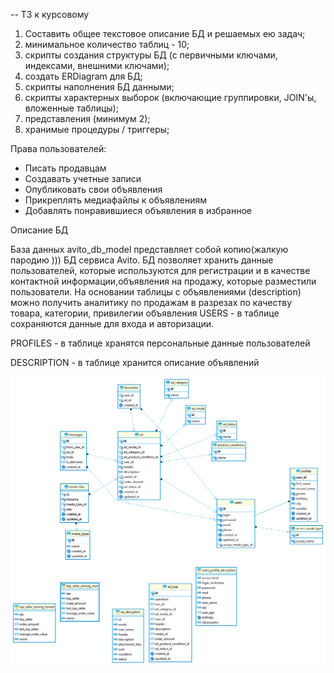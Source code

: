 -- ТЗ к курсовому

1. Составить общее текстовое описание БД и решаемых ею задач;
2. минимальное количество таблиц - 10;
3. скрипты создания структуры БД (с первичными ключами, индексами,
внешними ключами);
4. создать ERDiagram для БД;
5. скрипты наполнения БД данными;
6. скрипты характерных выборок (включающие группировки, JOIN'ы, вложенные
таблицы);
7. представления (минимум 2);
8. хранимые процедуры / триггеры;
  
Права пользователей:
  - Писать продавцам
  - Создавать учетные записи
  - Опубликовать свои объявления
  - Прикреплять медиафайлы к объявлениям
  - Добавлять понравившиеся объявления в избранное
  
Описание БД

  База данных avito_db_model представляет собой копию(жалкую пародию ))) БД сервиса Avito. БД позволяет хранить данные пользователей, которые используются для регистрации и в качестве контактной информации,объявления на продажу, которые разместили пользователи. На основании таблицы с объявлениями (description) можно получить аналитику по продажам в разрезах по качеству товара, категории, привилегии объявления
  USERS - в таблице сохраняются данные для входа и авторизации.

  PROFILES - в таблице хранятся персональные данные пользователей 

  DESCRIPTION - в таблице хранится описание объявлений
  
  ![alt text](er_diagram.png)
  



